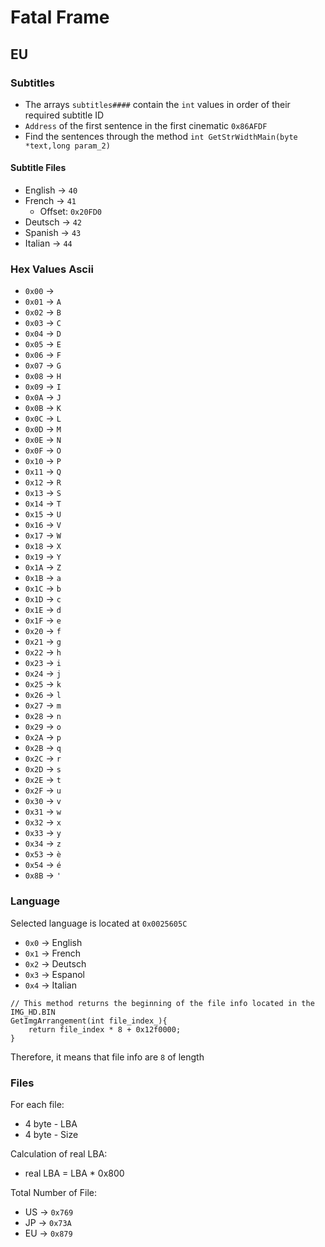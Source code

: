 # Fatal Frame

## EU
### Subtitles
* The arrays `subtitles####` contain the `int` values in order of their required subtitle ID
* `Address` of the first sentence in the first cinematic `0x86AFDF`
* Find the sentences through the method `int GetStrWidthMain(byte *text,long param_2)`

#### Subtitle Files
* English -> `40`
* French -> `41`
  * Offset: `0x20FD0`
* Deutsch -> `42`
* Spanish -> `43`
* Italian -> `44`

### Hex Values Ascii
* `0x00` -> ` `
* `0x01` -> `A`
* `0x02` -> `B`
* `0x03` -> `C`
* `0x04` -> `D`
* `0x05` -> `E`
* `0x06` -> `F`
* `0x07` -> `G`
* `0x08` -> `H`
* `0x09` -> `I`
* `0x0A` -> `J`
* `0x0B` -> `K`
* `0x0C` -> `L`
* `0x0D` -> `M`
* `0x0E` -> `N`
* `0x0F` -> `O`
* `0x10` -> `P`
* `0x11` -> `Q`
* `0x12` -> `R`
* `0x13` -> `S`
* `0x14` -> `T`
* `0x15` -> `U`
* `0x16` -> `V`
* `0x17` -> `W`
* `0x18` -> `X`
* `0x19` -> `Y`
* `0x1A` -> `Z`
* `0x1B` -> `a`
* `0x1C` -> `b`
* `0x1D` -> `c`
* `0x1E` -> `d`
* `0x1F` -> `e`
* `0x20` -> `f`
* `0x21` -> `g`
* `0x22` -> `h`
* `0x23` -> `i`
* `0x24` -> `j`
* `0x25` -> `k`
* `0x26` -> `l`
* `0x27` -> `m`
* `0x28` -> `n`
* `0x29` -> `o`
* `0x2A` -> `p`
* `0x2B` -> `q`
* `0x2C` -> `r`
* `0x2D` -> `s`
* `0x2E` -> `t`
* `0x2F` -> `u`
* `0x30` -> `v`
* `0x31` -> `w`
* `0x32` -> `x`
* `0x33` -> `y`
* `0x34` -> `z`
* `0x53` -> `è`
* `0x54` -> `é`
* `0x8B` -> `'`

### Language

Selected language is located at `0x0025605C`
* `0x0` -> English
* `0x1` -> French
* `0x2` -> Deutsch
* `0x3` -> Espanol
* `0x4` -> Italian

```
// This method returns the beginning of the file info located in the IMG_HD.BIN
GetImgArrangement(int file_index_){
    return file_index * 8 + 0x12f0000;
}
```

Therefore, it means that file info are `8` of length

### Files
For each file:
* 4 byte - LBA
* 4 byte - Size

Calculation of real LBA:
* real LBA = LBA * 0x800

Total Number of File:  
* US -> `0x769`
* JP -> `0x73A`
* EU -> `0x879`


